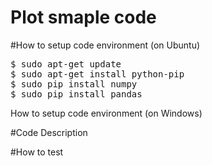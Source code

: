 # Plot smaple code

#How to setup code environment (on Ubuntu)
<pre>
$ sudo apt-get update
$ sudo apt-get install python-pip
$ sudo pip install numpy
$ sudo pip install pandas
</pre>

How to setup code environment (on Windows)

#Code Description

#How to test
